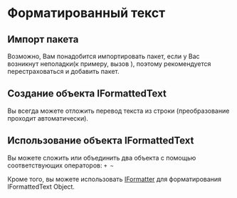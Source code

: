 # Форматированный текст

## Импорт пакета

Возможно, Вам понадобится импортировать пакет, если у Вас возникнут неполадки(к примеру, вызов ), поэтому рекомендуется перестраховаться и добавить пакет.</p> 

## Создание объекта IFormattedText

Вы всегда можете отложить перевод текста из строки (преобразование проходит автоматически).

## Использование объекта IFormattedText

Вы можете сложить или объединить два объекта с помощью соответствующих операторов: `+ ~`

Кроме того, вы можете использовать [IFormatter](/Vanilla/Utils/IFormatter/) для форматирования IFormattedText Object.